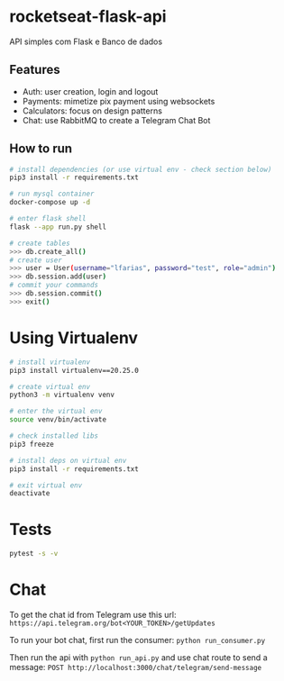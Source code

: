 # rocketseat-flask-api

API simples com Flask e Banco de dados

## Features

- Auth: user creation, login and logout
- Payments: mimetize pix payment using websockets
- Calculators: focus on design patterns
- Chat: use RabbitMQ to create a Telegram Chat Bot

## How to run

```sh
# install dependencies (or use virtual env - check section below)
pip3 install -r requirements.txt

# run mysql container
docker-compose up -d

# enter flask shell
flask --app run.py shell

# create tables
>>> db.create_all()
# create user
>>> user = User(username="lfarias", password="test", role="admin")
>>> db.session.add(user)
# commit your commands
>>> db.session.commit()
>>> exit()
```

# Using Virtualenv

```sh
# install virtualenv
pip3 install virtualenv==20.25.0

# create virtual env
python3 -m virtualenv venv

# enter the virtual env
source venv/bin/activate

# check installed libs
pip3 freeze

# install deps on virtual env
pip3 install -r requirements.txt

# exit virtual env
deactivate
```

# Tests

```sh
pytest -s -v
```

# Chat

To get the chat id from Telegram use this url:
`https://api.telegram.org/bot<YOUR_TOKEN>/getUpdates`

To run your bot chat, first run the consumer:
`python run_consumer.py`

Then run the api with `python run_api.py` and use chat route to send a message:
`POST http://localhost:3000/chat/telegram/send-message`
